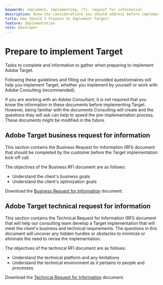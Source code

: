 ```yaml
---
keywords: implement, implementing, rfi, request for information
description: Know the considerations you should address before implementing Adobe Target. Complete necessary tasks and gather information when preparing to implement Target.
title: How Should I Prepare to Implement Target?
feature: Implementation
role: Developer
---
```

# Prepare to implement Target

Tasks to complete and information to gather when preparing to implement Adobe Target.

Following these guidelines and filling out the provided questionnaires will help you implement Target, whether you implement by yourself or work with Adobe Consulting (recommended).

If you are working with an Adobe Consultant, it is not required that you know the information in these documents before implementing Target. However, being familiar with the documents Consulting will create and the questions they will ask can help to speed the pre-implementation process. These documents might be modified in the future.

## Adobe Target business request for information

This section contains the Business Request for Information (RFI) document that should be completed by the customer before the Target implementation kick-off call.

The objectives of the Business RFI document are as follows:

* Understand the client's business goals 
* Understand the client's optimization goals

Download the [Business Request for Information](assets/business-rfi.docx) document.

## Adobe Target technical request for information

This section contains the Technical Request for Information (RFI) document that will help our consulting team develop a Target implementation that will meet the client's business and technical requirements. The questions in this document will uncover any hidden hurdles or obstacles to minimize or eliminate the need to revise the implementation.

The objectives of the technical RFI document are as follows:

* Understand the technical platform and any limitations 
* Understand the technical environment as it pertains to people and processes.

Download the [Technical Request for Information](assets/technical-rfi.docx) document.
